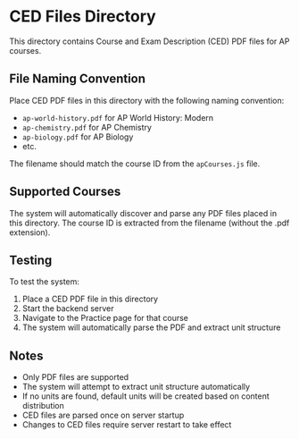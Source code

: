 # CED Files Directory

This directory contains Course and Exam Description (CED) PDF files for AP courses.

## File Naming Convention

Place CED PDF files in this directory with the following naming convention:
- `ap-world-history.pdf` for AP World History: Modern
- `ap-chemistry.pdf` for AP Chemistry
- `ap-biology.pdf` for AP Biology
- etc.

The filename should match the course ID from the `apCourses.js` file.

## Supported Courses

The system will automatically discover and parse any PDF files placed in this directory. The course ID is extracted from the filename (without the .pdf extension).

## Testing

To test the system:
1. Place a CED PDF file in this directory
2. Start the backend server
3. Navigate to the Practice page for that course
4. The system will automatically parse the PDF and extract unit structure

## Notes

- Only PDF files are supported
- The system will attempt to extract unit structure automatically
- If no units are found, default units will be created based on content distribution
- CED files are parsed once on server startup
- Changes to CED files require server restart to take effect




